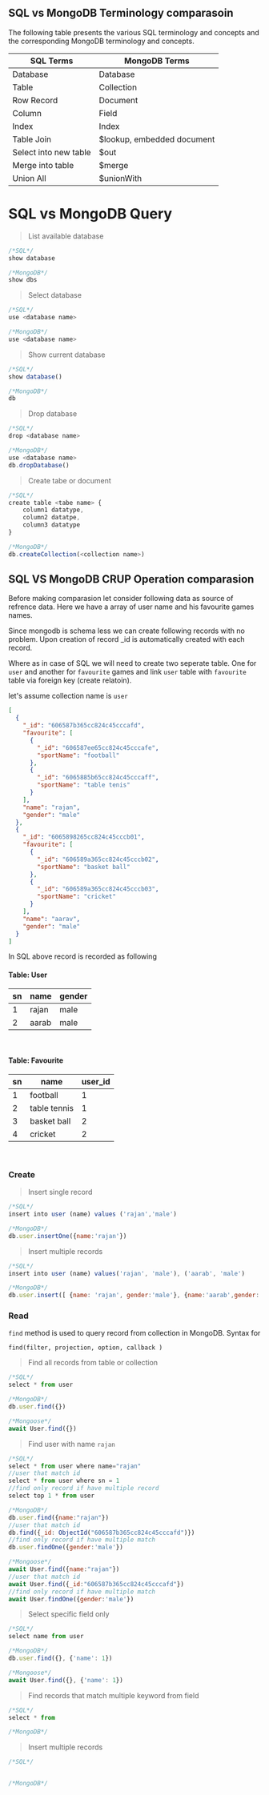## SQL vs MongoDB Terminology comparasoin

The following table presents the various SQL terminology and concepts and the corresponding MongoDB terminology and concepts.


|SQL Terms | MongoDB Terms|
|-----|-----|
|Database| Database|
|Table|Collection|
|Row Record|Document|
|Column| Field|
|Index|Index|
|Table Join| $lookup, embedded document|
|Select into new table| $out|
|Merge into table| $merge|
|Union All| $unionWith|


# SQL vs MongoDB Query

>List available database
```js
/*SQL*/
show database

/*MongoDB*/
show dbs
```

>Select database
```js
/*SQL*/
use <database name>

/*MongoDB*/
use <database name>
```


>Show current database
```js
/*SQL*/
show database()

/*MongoDB*/
db
```

>Drop database
```js
/*SQL*/
drop <database name>

/*MongoDB*/
use <database name>
db.dropDatabase()
```


>Create tabe or document
```js
/*SQL*/
create table <tabe name> {
    column1 datatype,
    column2 datatpe,
    column3 datatype
}

/*MongoDB*/
db.createCollection(<collection name>)
```

## SQL VS MongoDB CRUP Operation comparasion

Before making comparasion let consider following data as source of refrence data. Here we have a array of user name and his favourite games names.

Since mongodb is schema less we can create following records with no problem. Upon creation of record _id is automatically created with each record.

Where as in case of SQL we will need to create two seperate table. One for `user` and another for `favourite` games and link  `user` table with `favourite` table via foreign key (create relatoin).

let's assume collection name is `user`
```json
[
  {
    "_id": "606587b365cc824c45cccafd",
    "favourite": [
      {
        "_id": "606587ee65cc824c45cccafe",
        "sportName": "football"
      },
      {
        "_id": "6065885b65cc824c45cccaff",
        "sportName": "table tenis"
      }
    ],
    "name": "rajan",
    "gender": "male"
  },
  {
    "_id": "6065898265cc824c45cccb01",
    "favourite": [
      {
        "_id": "606589a365cc824c45cccb02",
        "sportName": "basket ball"
      },
      {
        "_id": "606589a365cc824c45cccb03",
        "sportName": "cricket"
      }
    ],
    "name": "aarav",
    "gender": "male"
  }
]
```

In SQL above record is recorded as following

#### Table: User
|sn|name|gender|
|--|----|---|
|1 |rajan|male|
|2 |aarab|male|

<br>

#### Table: Favourite
|sn|name|user_id|
|--|----|-------|
|1 |football|1|
|2 |table tennis|1|
|3 |basket ball|2|
|4 |cricket|2|
<br>

### Create

>Insert single record
```js
/*SQL*/
insert into user (name) values ('rajan','male')

/*MongoDB*/
db.user.insertOne({name:'rajan'})
```

>Insert multiple records
```js
/*SQL*/
insert into user (name) values('rajan', 'male'), ('aarab', 'male')

/*MongoDB*/
db.user.insert([ {name: 'rajan', gender:'male'}, {name:'aarab',gender:'male'}])

```

### Read
`find` method is used to query record from collection in MongoDB. Syntax for 

`find(filter, projection, option, callback )`

>Find all records from table or collection
```js
/*SQL*/
select * from user

/*MongoDB*/
db.user.find({})

/*Mongoose*/
await User.find({})

```

>Find user with name `rajan`
```js
/*SQL*/
select * from user where name="rajan"
//user that match id
select * from user where sn = 1
//find only record if have multiple record
select top 1 * from user

/*MongoDB*/
db.user.find({name:"rajan"})
//user that match id
db.find({_id: ObjectId("606587b365cc824c45cccafd")})
//find only record if have multiple match
db.user.findOne({gender:'male'})

/*Mongoose*/
await User.find({name:"rajan"})
//user that match id
await User.find({_id:"606587b365cc824c45cccafd"})
//find only record if have multiple match
await User.findOne({gender:'male'})
```
    

>Select specific field only
```js
/*SQL*/
select name from user

/*MongoDB*/
db.user.find({}, {'name': 1})

/*Mongoose*/
await User.find({}, {'name': 1})

```
    

>Find records that match multiple keyword  from field
```js
/*SQL*/
select * from 

/*MongoDB*/

```
    

>Insert multiple records
```js
/*SQL*/


/*MongoDB*/

```
    







